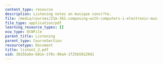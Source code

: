 ```yaml
---
content_type: resource
description: Listening notes on musique concr?te.
file: /media/courses/21m-361-composing-with-computers-i-electronic-music-composition-spring-2008/3825babeb81e1f8c96a41f25b59129d1_listen1_2.pdf
file_type: application/pdf
learning_resource_types: []
ocw_type: OCWFile
parent_title: Listening
parent_type: CourseSection
resourcetype: Document
title: listen1_2.pdf
uid: 3825babe-b81e-1f8c-96a4-1f25b59129d1
---
```

